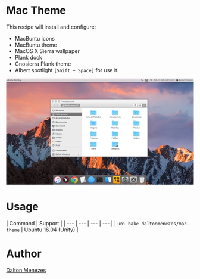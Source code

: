 # Mac Theme

This recipe will install and configure:

- MacBuntu icons
- MacBuntu theme
- MacOS X Sierra wallpaper
- Plank dock
- Gnosierra Plank theme
- Albert spotlight `[Shift + Space]` for use it.

<p align="center">
<img src="bin/thumb.jpg" alt="Mac Theme Thumbnail" />
</p>

# Usage

| Command | Support |
| --- | --- | --- | --- |
| `uni bake daltonmenezes/mac-theme` | Ubuntu 16.04 (Unity) |

# Author

[Dalton Menezes](https://github.com/uni-linux/recipes/tree/master/src/daltonmenezes)
